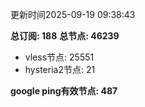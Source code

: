 更新时间2025-09-19 09:38:43

**总订阅: 188**
**总节点: 46239**
- vless节点: 25551
- hysteria2节点: 21

**google ping有效节点: 487**
